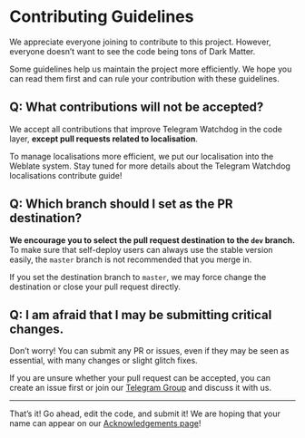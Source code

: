 # Contributing Guidelines

We appreciate everyone joining to contribute to this project. However, everyone doesn’t want to see the code being tons of Dark Matter.

Some guidelines help us maintain the project more efficiently. We hope you can read them first and can rule your contribution with these guidelines.

## Q: What contributions will not be accepted?
We accept all contributions that improve Telegram Watchdog in the code layer, **except pull requests related to localisation**.

To manage localisations more efficient, we put our localisation into the Weblate system. Stay tuned for more details about the Telegram Watchdog localisations contribute guide!

## Q: Which branch should I set as the PR destination?
**We encourage you to select the pull request destination to the `dev` branch.** To make sure that self-deploy users can always use the stable version easily, the `master` branch is not recommended that you merge in.

If you set the destination branch to `master`, we may force change the destination or close your pull request directly.

## Q: I am afraid that I may be submitting critical changes.
Don’t worry! You can submit any PR or issues, even if they may be seen as essential, with many changes or slight glitch fixes.

If you are unsure whether your pull request can be accepted, you can create an issue first or join our [Telegram Group](https://t.me/tgwatchdog_chat) and discuss it with us.

---

That’s it! Go ahead, edit the code, and submit it! We are hoping that your name can appear on our [Acknowledgements page](https://github.com/Astrian/tg-watchdog/blob/master/acknowledgements.md)!
